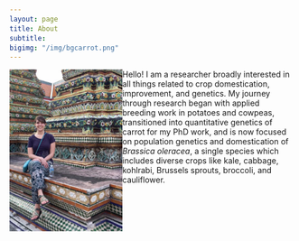 ```yaml
---
layout: page
title: About
subtitle:
bigimg: "/img/bgcarrot.png"
---
```


<img style="float: left;" src="/img/thailand.jpg" width="200">

Hello! I am a researcher broadly interested in all things related to crop domestication, improvement, and genetics. My journey through research began with applied breeding work in potatoes and cowpeas, transitioned into quantitative genetics of carrot for my PhD work, and is now focused on population genetics and domestication of _Brassica oleracea_, a single species which includes diverse crops like kale, cabbage, kohlrabi, Brussels sprouts, broccoli, and cauliflower. 
